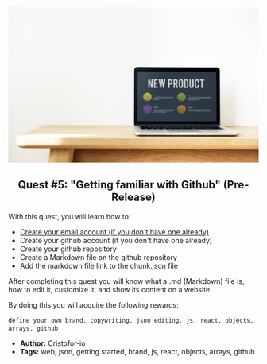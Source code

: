 <p align="center">
  <img src ="../img/extend.jpg" />
</p>

<p align="center">
  <h2 align="center"> Quest #5: "Getting familiar with Github" (Pre-Release)</h2>
</p>

With this quest, you will learn how to:
  * [Create your email account (if you don't have one already)](challenge1)
  * Create your github account (if you don't have one already)
  * Create your github repository
  * Create a Markdown file on the github repository
  * Add the markdown file link to the chunk.json file

After completing this quest you will know what a .md (Markdown) file is, how to edit it, customize it, and show its content on a website.


By doing this you will acquire the following rewards:
```$xslt
define your own brand, copywriting, json editing, js, react, objects, arrays, github
```

* **Author:** Cristofor-io
* **Tags:** web, json, getting started, brand, js, react, objects, arrays, github
